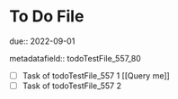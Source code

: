 # To Do File

due:: 2022-09-01

metadatafield:: todoTestFile_557\_80

- [ ] Task of todoTestFile_557 1 [[Query me]]
- [ ] Task of todoTestFile_557 2
